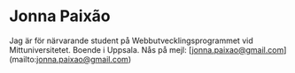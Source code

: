 # Jonna Paixão
Jag är för närvarande student på Webbutvecklingsprogrammet vid Mittuniversitetet. Boende i Uppsala. Nås på mejl: [jonna.paixao@gmail.com] (mailto:jonna.paixao@gmail.com)
<!---
Jon-Noj85/Jon-Noj85 is a ✨ special ✨ repository because its `README.md` (this file) appears on your GitHub profile.
You can click the Preview link to take a look at your changes.
--->
